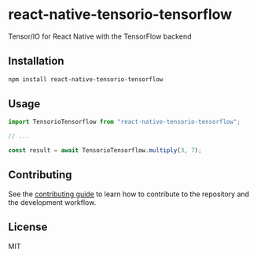 # react-native-tensorio-tensorflow

Tensor/IO for React Native with the TensorFlow backend

## Installation

```sh
npm install react-native-tensorio-tensorflow
```

## Usage

```js
import TensorioTensorflow from "react-native-tensorio-tensorflow";

// ...

const result = await TensorioTensorflow.multiply(3, 7);
```

## Contributing

See the [contributing guide](CONTRIBUTING.md) to learn how to contribute to the repository and the development workflow.

## License

MIT

